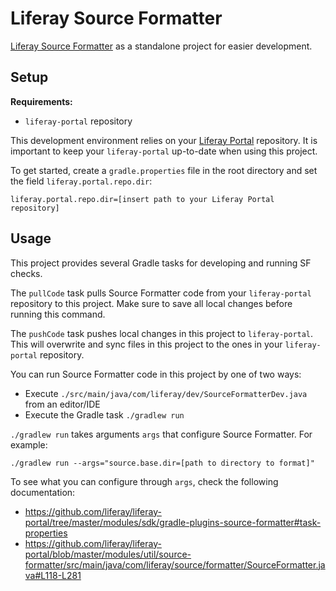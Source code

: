 # Liferay Source Formatter

[Liferay Source Formatter](https://github.com/liferay/liferay-portal/tree/master/modules/util/source-formatter) as a
standalone project for easier development.

## Setup

__Requirements:__

- `liferay-portal` repository

This development environment relies on your [Liferay Portal](https://github.com/liferay/liferay-portal/)
repository. It is important to keep your `liferay-portal` up-to-date when using this project.

To get started, create a `gradle.properties` file in the root directory and set the field `liferay.portal.repo.dir`:

```properties
liferay.portal.repo.dir=[insert path to your Liferay Portal repository]
```

## Usage

This project provides several Gradle tasks for developing and running SF checks.

The `pullCode` task pulls Source Formatter code from your `liferay-portal` repository to this project.
Make sure to save all local changes before running this command.

The `pushCode` task pushes local changes in this project to `liferay-portal`. This will overwrite and
sync files in this project to the ones in your `liferay-portal` repository.

You can run Source Formatter code in this project by one of two ways:

- Execute `./src/main/java/com/liferay/dev/SourceFormatterDev.java` from an editor/IDE
- Execute the Gradle task `./gradlew run`

`./gradlew run` takes arguments `args` that configure Source Formatter. For example:

```shell
./gradlew run --args="source.base.dir=[path to directory to format]"
```

To see what you can configure through `args`, check the following documentation:

- <https://github.com/liferay/liferay-portal/tree/master/modules/sdk/gradle-plugins-source-formatter#task-properties>
- <https://github.com/liferay/liferay-portal/blob/master/modules/util/source-formatter/src/main/java/com/liferay/source/formatter/SourceFormatter.java#L118-L281>
